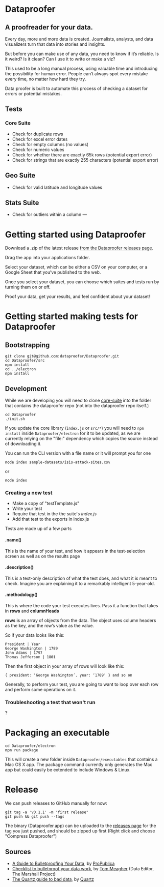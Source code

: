 # Dataproofer

## A proofreader for your data. 

Every day, more and more data is created. Journalists, analysts, and data visualizers turn that data into stories and insights. 

But before you can make use of any data, you need to know if it’s reliable. Is it weird? Is it clean? Can I use it to write or make a viz? 

This used to be a long manual process, using valuable time and introducing the possibility for human error. People can’t always spot every mistake every time, no matter how hard they try. 

Data proofer is built to automate this process of checking a dataset for errors or potential mistakes.

## Tests
### Core Suite
+ Check for duplicate rows
+ Check for excel error dates
+ Check for empty columns (no values)
+ Check for numeric values
+ Check for whether there are exactly 65k rows (potential export error)
+ Check for strings that are exactly 255 characters (potential export error)

## Geo Suite
+ Check for valid latitude and longitude values

## Stats Suite
+ Check for outliers within a column
—

# Getting started using Dataproofer
Download a .zip of the latest release [from the Dataproofer releases page](https://github.com/dataproofer/Dataproofer/releases).

Drag the app into your applications folder.

Select your dataset, which can be either a CSV on your computer, or a Google Sheet that you’ve published to the web. 

Once you select your dataset, you can choose which suites and tests run by turning them on or off. 

Proof your data, get your results, and feel confident about your dataset!

# Getting started making tests for Dataproofer
## Bootstrapping 

```
git clone git@github.com:dataproofer/Dataproofer.git
cd Dataproofer/src
npm install
cd ../electron
npm install
```

## Development


While we are developing you will need to clone [core-suite](https://github.com/dataproofer/core-suite/tree/master) into the folder that contains the dataproofer repo (not into the dataproofer repo itself.)

```
cd Dataproofer
./init.sh
```

If you update the core library (`index.js` or `src/*`) you will need to `npm install` inside `Dataproofer/electron` for it to be updated, as we are currently relying on the "file:" dependency which copies the source instead of downloading it.

You can run the CLI version with a file name or it will prompt you for one
```
node index sample-datasets/isis-attack-sites.csv
```
or
```
node index
```

### Creating a new test
+ Make a copy of "testTemplate.js"
+ Write your test
+ Require that test in the the suite's *index.js* 
+ Add that test to the exports in index.js 

Tests are made up of a few parts

#### .name()
This is the name of your test, and how it appears in the test-selection screen as well as on the results page 

#### .description()
This is a text-only description of what the test does, and what it is meant to check. Imagine you are explaining it to a remarkably intelligent 5-year-old. 

#### .methodology()
This is where the code your test executes lives. Pass it a function that takes in **rows** and **columnHeads**

**rows** is an array of objects from the data. The object uses column headers as the key, and the row’s value as the value. 

So if your data looks like this: 
```
President | Year
George Washington | 1789
John Adams | 1797
Thomas Jefferson | 1801
```

Then the first object in your array of rows will look like this:

```
{ president: ‘George Washington’, year: ‘1789’ } and so on
```

Generally, to perform your test, you are going to want to loop over each row and perform some operations on it.


### Troubleshooting a test that won't run
? 

# Packaging an executable

```
cd Dataproofer/electron
npm run package
```

This will create a new folder inside `Dataproofer/executables` that contains a Mac OS X app. The package command currently only generates the Mac app but could easily be extended to include Windows & Linux.


# Release
We can push releases to GitHub manually for now:
```
git tag -a 'v0.1.1' -m "first release"
git push && git push --tags
```
The binary (Dataproofer.app) can be uploaded to the [releases page](https://github.com/dataproofer/Dataproofer/releases) for the tag you just pushed, and should be zipped up first (Right click and choose "Compress Dataproofer")



## Sources

- [A Guide to Bulletproofing Your Data](https://github.com/propublica/guides/blob/master/data-bulletproofing.md), by [ProPublica](https://www.propublica.org/)
- [Checklist to bulletproof your data work](http://www.tommeagher.com/blog/2012/06/checklist.html), by [Tom Meagher](http://www.tommeagher.com/blog/2012/06/checklist.html) (Data Editor, The Marshall Project)
- [The Quartz guide to bad data](https://github.com/Quartz/bad-data-guide), by [Quartz](http://qz.com)
